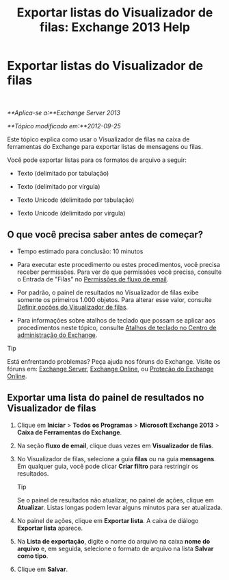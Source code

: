 ﻿---
title: 'Exportar listas do Visualizador de filas: Exchange 2013 Help'
TOCTitle: Exportar listas do Visualizador de filas
ms:assetid: dcb829cd-0ffd-4ea9-ac3e-eaac5a8d1194
ms:mtpsurl: https://technet.microsoft.com/pt-br/library/Bb691328(v=EXCHG.150)
ms:contentKeyID: 50486845
ms.date: 05/22/2018
mtps_version: v=EXCHG.150
ms.translationtype: MT
---

# Exportar listas do Visualizador de filas

 

_**Aplica-se a:**Exchange Server 2013_

_**Tópico modificado em:**2012-09-25_

Este tópico explica como usar o Visualizador de filas na caixa de ferramentas do Exchange para exportar listas de mensagens ou filas.

Você pode exportar listas para os formatos de arquivo a seguir:

  - Texto (delimitado por tabulação)

  - Texto (delimitado por vírgula)

  - Texto Unicode (delimitado por tabulação)

  - Texto Unicode (delimitado por vírgula)

## O que você precisa saber antes de começar?

  - Tempo estimado para conclusão: 10 minutos

  - Para executar este procedimento ou estes procedimentos, você precisa receber permissões. Para ver de que permissões você precisa, consulte o Entrada de "Filas" no [Permissões de fluxo de email](mail-flow-permissions-exchange-2013-help.md).

  - Por padrão, o painel de resultados no Visualizador de filas exibe somente os primeiros 1.000 objetos. Para alterar esse valor, consulte [Definir opções do Visualizador de filas](set-queue-viewer-options-exchange-2013-help.md).

  - Para informações sobre atalhos de teclado que possam se aplicar aos procedimentos neste tópico, consulte [Atalhos de teclado no Centro de administração do Exchange](keyboard-shortcuts-in-the-exchange-admin-center-exchange-online-protection-help.md).


> [!TIP]
> Está enfrentando problemas? Peça ajuda nos fóruns do Exchange. Visite os fóruns em: <A href="https://go.microsoft.com/fwlink/p/?linkid=60612">Exchange Server</A>, <A href="https://go.microsoft.com/fwlink/p/?linkid=267542">Exchange Online</A>, ou <A href="https://go.microsoft.com/fwlink/p/?linkid=285351">Proteção do Exchange Online</A>.



## Exportar uma lista do painel de resultados no Visualizador de filas

1.  Clique em **Iniciar** \> **Todos os Programas** \> **Microsoft Exchange 2013** \> **Caixa de Ferramentas do Exchange**.

2.  Na seção **fluxo de email**, clique duas vezes em **Visualizador de filas**.

3.  No Visualizador de filas, selecione a guia **filas** ou na guia **mensagens**. Em qualquer guia, você pode clicar **Criar filtro** para restringir os resultados.
    

    > [!TIP]
    > Se o painel de resultados não atualizar, no painel de ações, clique em <STRONG>Atualizar</STRONG>. Listas longas podem levar alguns minutos para ser atualizada.



4.  No painel de ações, clique em **Exportar lista**. A caixa de diálogo **Exportar lista** aparece.

5.  Na **Lista de exportação**, digite o nome do arquivo na caixa **nome do arquivo** e, em seguida, selecione o formato de arquivo na lista **Salvar como tipo**.

6.  Clique em **Salvar**.

